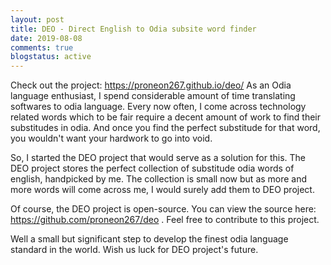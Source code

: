 ```yaml
---
layout: post
title: DEO - Direct English to Odia subsite word finder
date: 2019-08-08
comments: true
blogstatus: active
--- 
```

Check out the project: <https://proneon267.github.io/deo/>
As an Odia language enthusiast, I spend considerable amount of time translating softwares to odia language. 
Every now often, I come across technology related words which to be fair require a decent amount of work to
find their substitudes in odia. And once you find the perfect substitude for that word, you wouldn't want your 
hardwork to go into void. 

So, I started the DEO project that would serve as a solution for this. The DEO project stores the perfect 
collection of substitude odia words of english, handpicked by me. The collection is small now but as more
and more words will come across me, I would surely add them to DEO project.

Of course, the DEO project is open-source. You can view the source here: <https://github.com/proneon267/deo> . Feel 
free to contribute to this project. 

Well a small but significant step to develop the finest odia language standard in the world. Wish us luck 
for DEO project's future.
